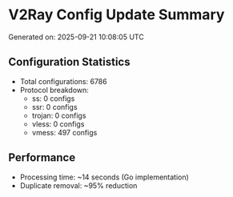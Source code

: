 # V2Ray Config Update Summary
Generated on: 2025-09-21 10:08:05 UTC

## Configuration Statistics
- Total configurations: 6786
- Protocol breakdown:
  - ss: 0 configs
  - ssr: 0 configs
  - trojan: 0 configs
  - vless: 0 configs
  - vmess: 497 configs

## Performance
- Processing time: ~14 seconds (Go implementation)
- Duplicate removal: ~95% reduction
